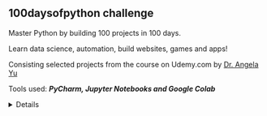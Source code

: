
<h2> 100daysofpython challenge </h2>



Master Python by building 100 projects in 100 days. 

Learn data science, automation, build websites, games and apps!

Consisting selected projects from the course on Udemy.com by [Dr. Angela Yu](https://www.udemy.com/course/100-days-of-code/)

Tools used: ***PyCharm, Jupyter Notebooks and Google Colab***


<Details id=1>

<!-- 100 days of Python content -->


1. Day1 Rename band-name-generator-start.py

1. Day2 Python - Create Maps with Folium and Leaflet.js


</Details>

